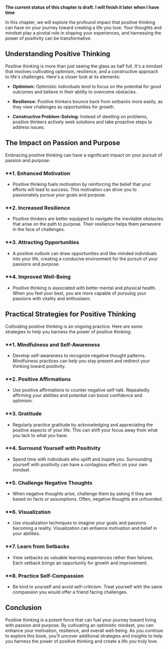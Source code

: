 **The current status of this chapter is draft. I will finish it later when I have time**

In this chapter, we will explore the profound impact that positive thinking can have on your journey toward creating a life you love. Your thoughts and mindset play a pivotal role in shaping your experiences, and harnessing the power of positivity can be transformative.

**Understanding Positive Thinking**
-----------------------------------

Positive thinking is more than just seeing the glass as half full. It's a mindset that involves cultivating optimism, resilience, and a constructive approach to life's challenges. Here's a closer look at its elements:

* **Optimism:** Optimistic individuals tend to focus on the potential for good outcomes and believe in their ability to overcome obstacles.

* **Resilience:** Positive thinkers bounce back from setbacks more easily, as they view challenges as opportunities for growth.

* **Constructive Problem-Solving:** Instead of dwelling on problems, positive thinkers actively seek solutions and take proactive steps to address issues.

**The Impact on Passion and Purpose**
-------------------------------------

Embracing positive thinking can have a significant impact on your pursuit of passion and purpose:

### \*\*1. **Enhanced Motivation**

* Positive thinking fuels motivation by reinforcing the belief that your efforts will lead to success. This motivation can drive you to passionately pursue your goals and purpose.

### \*\*2. **Increased Resilience**

* Positive thinkers are better equipped to navigate the inevitable obstacles that arise on the path to purpose. Their resilience helps them persevere in the face of challenges.

### \*\*3. **Attracting Opportunities**

* A positive outlook can draw opportunities and like-minded individuals into your life, creating a conducive environment for the pursuit of your passions and purpose.

### \*\*4. **Improved Well-Being**

* Positive thinking is associated with better mental and physical health. When you feel your best, you are more capable of pursuing your passions with vitality and enthusiasm.

**Practical Strategies for Positive Thinking**
----------------------------------------------

Cultivating positive thinking is an ongoing practice. Here are some strategies to help you harness the power of positive thinking:

### \*\*1. **Mindfulness and Self-Awareness**

* Develop self-awareness to recognize negative thought patterns. Mindfulness practices can help you stay present and redirect your thinking toward positivity.

### \*\*2. **Positive Affirmations**

* Use positive affirmations to counter negative self-talk. Repeatedly affirming your abilities and potential can boost confidence and optimism.

### \*\*3. **Gratitude**

* Regularly practice gratitude by acknowledging and appreciating the positive aspects of your life. This can shift your focus away from what you lack to what you have.

### \*\*4. **Surround Yourself with Positivity**

* Spend time with individuals who uplift and inspire you. Surrounding yourself with positivity can have a contagious effect on your own mindset.

### \*\*5. **Challenge Negative Thoughts**

* When negative thoughts arise, challenge them by asking if they are based on facts or assumptions. Often, negative thoughts are unfounded.

### \*\*6. **Visualization**

* Use visualization techniques to imagine your goals and passions becoming a reality. Visualization can enhance motivation and belief in your abilities.

### \*\*7. **Learn from Setbacks**

* View setbacks as valuable learning experiences rather than failures. Each setback brings an opportunity for growth and improvement.

### \*\*8. **Practice Self-Compassion**

* Be kind to yourself and avoid self-criticism. Treat yourself with the same compassion you would offer a friend facing challenges.

**Conclusion**
--------------

Positive thinking is a potent force that can fuel your journey toward living with passion and purpose. By cultivating an optimistic mindset, you can enhance your motivation, resilience, and overall well-being. As you continue to explore this book, you'll uncover additional strategies and insights to help you harness the power of positive thinking and create a life you truly love.

